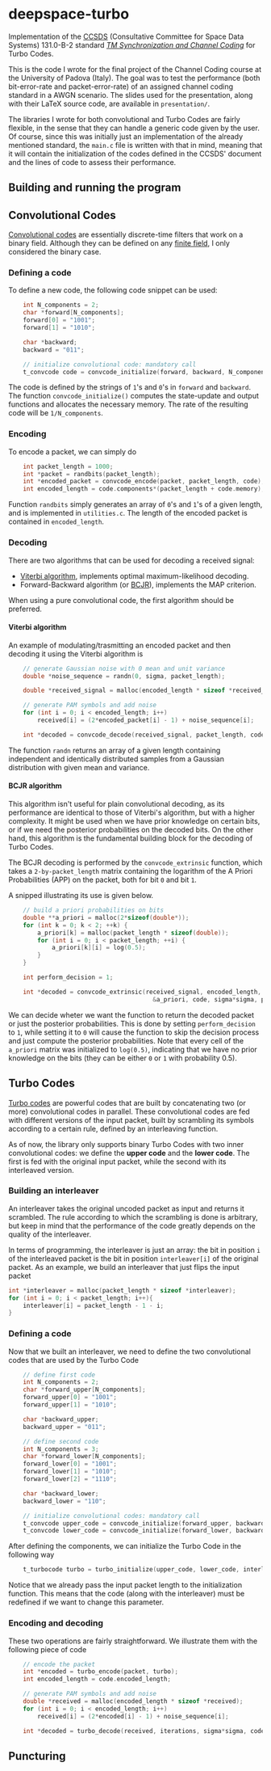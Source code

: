 # deepspace-turbo
Implementation of the [CCSDS](https://public.ccsds.org/default.aspx) (Consultative Committee for Space Data Systems) 131.0-B-2 standard [_TM Synchronization and Channel Coding_](https://github.com/geeanlooca/deepspace-turbo/blob/master/standard.pdf) for Turbo Codes.

This is the code I wrote for the final project of the Channel Coding course at the University of Padova (Italy). The goal was to test the performance (both bit-error-rate and packet-error-rate) of an assigned channel coding standard in a AWGN scenario. The slides used for the presentation, along with their LaTeX source code, are available in `presentation/`. 

The libraries I wrote for both convolutional and Turbo Codes are fairly flexible, in the sense that they can handle a generic code given by the user.
Of course, since this was initially just an implementation of the already mentioned standard, the `main.c` file is written with that in mind, meaning that it will contain the initialization of the codes defined in the CCSDS' document and the lines of code to assess their performance.

## Building and running the program

## Convolutional Codes
[Convolutional codes](https://en.wikipedia.org/wiki/Convolutional_code) are essentially discrete-time filters that work on a binary field. Although they can be defined on any [finite field](https://en.wikipedia.org/wiki/Finite_field), I only considered the binary case.

### Defining a code
To define a new code, the following code snippet can be used:

```C
    int N_components = 2;
    char *forward[N_components];
    forward[0] = "1001";
    forward[1] = "1010";

    char *backward;
    backward = "011";

    // initialize convolutional code: mandatory call
    t_convcode code = convcode_initialize(forward, backward, N_components);
```

The code is defined by the strings of `1`'s and `0`'s in `forward` and `backward`. The function `convcode_initialize()` computes the state-update and output functions and allocates the necessary memory. The rate of the resulting code will be `1/N_components`. 

### Encoding
To encode a packet, we can simply do
```C
    int packet_length = 1000;
    int *packet = randbits(packet_length);
    int *encoded_packet = convcode_encode(packet, packet_length, code);
    int encoded_length = code.components*(packet_length + code.memory);
```

Function `randbits` simply generates an array of `0`'s and `1`'s of a given length, and is implemented in `utilities.c`. The length of the encoded packet is contained in `encoded_length`.

### Decoding
There are two algorithms that can be used for decoding a received signal:
* [Viterbi algorithm](https://en.wikipedia.org/wiki/Viterbi_decoder), implements optimal maximum-likelihood decoding.
* Forward-Backward algorithm (or [BCJR](http://ieeexplore.ieee.org/document/1055186/)), implements the MAP criterion.

When using a pure convolutional code, the first algorithm should be preferred. 

#### Viterbi algorithm
An example of modulating/trasmitting an encoded packet and then decoding it using the Viterbi algorithm is

```C
    // generate Gaussian noise with 0 mean and unit variance
    double *noise_sequence = randn(0, sigma, packet_length);

    double *received_signal = malloc(encoded_length * sizeof *received_signal);

    // generate PAM symbols and add noise
    for (int i = 0; i < encoded_length; i++)
        received[i] = (2*encoded_packet[i] - 1) + noise_sequence[i];

    int *decoded = convcode_decode(received_signal, packet_length, code);

```
The function `randn` returns an array of a given length containing independent and identically distributed samples from a Gaussian distribution with given mean and variance.

#### BCJR algorithm
This algorithm isn't useful for plain convolutional decoding, as its performance are identical to those of Viterbi's algorithm, but with a higher complexity. It might be used when we have prior knowledge on certain bits, or if we need the posterior probabilities on the decoded bits. On the other hand, this algorithm is the fundamental building block for the decoding of Turbo Codes.

The BCJR decoding is performed by the `convcode_extrinsic` function, which takes a `2-by-packet_length` matrix containing the logarithm of the A Priori Probabilities (APP) on the packet, both for bit `0` and bit `1`.


A snipped illustrating its use is given below.
```C
    // build a priori probabilities on bits
    double **a_priori = malloc(2*sizeof(double*));
    for (int k = 0; k < 2; ++k) {
        a_priori[k] = malloc(packet_length * sizeof(double));
        for (int i = 0; i < packet_length; ++i) {
            a_priori[k][i] = log(0.5);
        }
    }

    int perform_decision = 1;

    int *decoded = convcode_extrinsic(received_signal, encoded_length,
                                        &a_priori, code, sigma*sigma, perform_decision);
```

We can decide wheter we want the function to return the decoded packet or just the posterior probabilities. This is done by setting `perform_decision` to `1`, while setting it to `0` will cause the function to skip the decision process and just compute the posterior probabilities. Note that every cell of the `a_priori` matrix was initialized to `log(0.5)`, indicating that we have no prior knowledge on the bits (they can be either `0` or `1` with probability 0.5).

## Turbo Codes
[Turbo codes](https://en.wikipedia.org/wiki/Turbo_code) are powerful codes that are built by concatenating two (or more) convolutional codes in parallel. These convolutional codes are fed with different versions of the input packet, built by scrambling its symbols according to a certain rule, defined by an interleaving function.

As of now, the library only supports binary Turbo Codes with two inner convolutional codes: we define the **upper code** and the **lower code**. The first is fed with the original input packet, while the second with its interleaved version.

### Building an interleaver
An interleaver takes the original uncoded packet as input and returns it scrambled. The rule according to which the scrambling is done is arbitrary, but keep in mind that the performance of the code greatly depends on the quality of the interleaver.

In terms of programming, the interleaver is just an array: the bit in position `i` of the interleaved packet is the bit in position `interleaver[i]` of the original packet.
As an example, we build an interleaver that just flips the input packet
```C
int *interleaver = malloc(packet_length * sizeof *interleaver);
for (int i = 0; i < packet_length; i++){
    interleaver[i] = packet_length - 1 - i;
}
```

### Defining a code
Now that we built an interleaver, we need to define the two convolutional codes that are used by the Turbo Code
```C
    // define first code
    int N_components = 2;
    char *forward_upper[N_components];
    forward_upper[0] = "1001";
    forward_upper[1] = "1010";

    char *backward_upper;
    backward_upper = "011";

    // define second code
    int N_components = 3;
    char *forward_lower[N_components];
    forward_lower[0] = "1001";
    forward_lower[1] = "1010";
    forward_lower[2] = "1110";

    char *backward_lower;
    backward_lower = "110";

    // initialize convolutional codes: mandatory call
    t_convcode upper_code = convcode_initialize(forward_upper, backward_upper, N_components);
    t_convcode lower_code = convcode_initialize(forward_lower, backward_lower, N_components);
```
After defining the components, we can initialize the Turbo Code in the following way
```C
    t_turbocode turbo = turbo_initialize(upper_code, lower_code, interleaver, packet_length);
```
Notice that we already pass the input packet length to the initialization function. This means that the code (along with the interleaver) must be redefined if we want to change this parameter.

### Encoding and decoding
These two operations are fairly straightforward. We illustrate them with the following piece of code

```C
    // encode the packet
    int *encoded = turbo_encode(packet, turbo);
    int encoded_length = code.encoded_length;

    // generate PAM symbols and add noise
    double *received = malloc(encoded_length * sizeof *received);
    for (int i = 0; i < encoded_length; i++)
        received[i] = (2*encoded[i] - 1) + noise_sequence[i];

    int *decoded = turbo_decode(received, iterations, sigma*sigma, code);
```

## Puncturing
